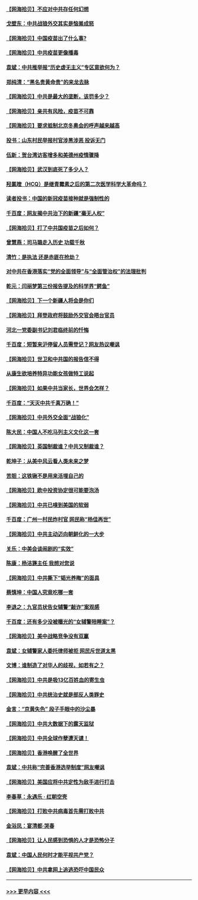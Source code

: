 #### [【网海拾贝】不应对中共存任何幻想](../pages/nsc993/n12881460.md?t=04160001) 
#### [戈壁东：中共战狼外交其实是恼羞成怒](../pages/nsc993/n12880392.md?t=04160001) 
#### [【网海拾贝】中国疫苗出了什么事?](../pages/nsc993/n12879124.md?t=04160001) 
#### [【网海拾贝】中共疫苗更像播毒](../pages/nsc993/n12876631.md?t=04160001) 
#### [袁斌：中共推举报“历史虚无主义”专区意欲何为？](../pages/nsc993/n12876530.md?t=04160001) 
#### [郑纯清：“黑名贵黄命贵”的来龙去脉](../pages/nsc993/n12875589.md?t=04160001) 
#### [【网海拾贝】中共是最大的垄断，该罚多少？](../pages/nsc993/n12874006.md?t=04160001) 
#### [【网海拾贝】亲共有风险，疫苗不可靠](../pages/nsc993/n12872224.md?t=04160001) 
#### [【网海拾贝】要求抵制北京冬奥会的呼声越来越高](../pages/nsc993/n12868962.md?t=04160001) 
#### [投书：山东村民举报村官涉黑涉恶 投诉无门](../pages/nsc993/n12869726.md?t=04160001) 
#### [伍新：贺台湾访客增多和美德州疫情骤降](../pages/nsc993/n12865651.md?t=04160001) 
#### [【网海拾贝】武汉到底死了多少人？](../pages/nsc993/n12863707.md?t=04160001) 
#### [羟氯喹（HCQ）是继青霉素之后的第二次医学科学大革命吗？](../pages/nsc993/n12638564.md?t=04160001) 
#### [读者投书：中国的新冠疫苗接种就是强制性的](../pages/nsc993/n12859932.md?t=04160001) 
#### [千百度：网友揭中共治下的新疆“毫无人权”](../pages/nsc993/n12858385.md?t=04160001) 
#### [【网海拾贝】打了中共国疫苗之后如何？](../pages/nsc993/n12857866.md?t=04160001) 
#### [曾慧燕：司马璐走入历史 功载千秋](../pages/nsc993/n12856996.md?t=04160001) 
#### [清竹：是执法 还是赤匪在抢劫？](../pages/nsc993/n12856952.md?t=04160001) 
#### [对中共在香港落实“党的全面领导”与“全面管治权”的法理批判](../pages/nsc993/n12856929.md?t=04160001) 
#### [乾元：闫丽梦第三份报告提及的科学界“鳄鱼”](../pages/nsc993/n12855985.md?t=04160001) 
#### [【网海拾贝】下一个新疆人将会是你们](../pages/nsc993/n12855864.md?t=04160001) 
#### [【网海拾贝】拜登政府将鼓励外交官会晤台官员](../pages/nsc993/n12853615.md?t=04160001) 
#### [河北一党委副书记刘君临终前的忏悔](../pages/nsc993/n12849420.md?t=04160001) 
#### [千百度：短暂来沪停留人员需登记？网友热议嘲讽](../pages/nsc993/n12853497.md?t=04160001) 
#### [【网海拾贝】世卫和中共国的报告信不得](../pages/nsc993/n12850902.md?t=04160001) 
#### [从康生欲培养特异功能女孩做特工说起](../pages/nsc993/n12849289.md?t=04160001) 
#### [【网海拾贝】如果中共当家长，世界会怎样？](../pages/nsc993/n12848436.md?t=04160001) 
#### [千百度：“天灭中共千真万确！”](../pages/nsc993/n12845659.md?t=04160001) 
#### [【网海拾贝】中共外交全面“战狼化”](../pages/nsc993/n12845607.md?t=04160001) 
#### [陈大民：中国人不吃马列主义文化这一套](../pages/nsc993/n12842496.md?t=04160001) 
#### [【网海拾贝】英国制裁谁？中共又制裁谁？](../pages/nsc993/n12840909.md?t=04160001) 
#### [乾坤子：从美中风云看人类未来之梦](../pages/nsc993/n12840590.md?t=04160001) 
#### [苦胆：这铁锹不是用来活埋自己的](../pages/nsc993/n12839512.md?t=04160001) 
#### [【网海拾贝】欧中投资协定很可能要泡汤](../pages/nsc993/n12835122.md?t=04160001) 
#### [【网海拾贝】中共已嗅到美国的软弱](../pages/nsc993/n12832411.md?t=04160001) 
#### [千百度：广州一村民炸村官 网民称“杨佳再世”](../pages/nsc993/n12832380.md?t=04160001) 
#### [【网海拾贝】中共主动迈向朝鲜化的一大步](../pages/nsc993/n12829887.md?t=04160001) 
#### [关乐：中美会谈闹剧的“实效”](../pages/nsc993/n12826698.md?t=04160001) 
#### [陈康：杨洁篪主任  我想对您说](../pages/nsc993/n12826609.md?t=04160001) 
#### [【网海拾贝】中共撕下“韬光养晦”的面具](../pages/nsc993/n12826459.md?t=04160001) 
#### [蔡慎坤：中国人究竟吃哪一套](../pages/nsc993/n12826010.md?t=04160001) 
#### [李退之：九官员状告女辅警“敲诈”案观感](../pages/nsc993/n12823984.md?t=04160001) 
#### [千百度：还有多少没被曝光的“女辅警陪睡案”？](../pages/nsc993/n12822136.md?t=04160001) 
#### [【网海拾贝】美中战略竞争没有双赢](../pages/nsc993/n12822105.md?t=04160001) 
#### [袁斌：女辅警家人委托律师被拒 网民斥世道太黑](../pages/nsc993/n12822004.md?t=04160001) 
#### [文博：谁制造了对华人的歧视，如若有之？](../pages/nsc993/n12821635.md?t=04160001) 
#### [【网海拾贝】中共是吸13亿百姓血的寄生虫](../pages/nsc993/n12819191.md?t=04160001) 
#### [【网海拾贝】中共统治史就是部反人类罪史](../pages/nsc993/n12816738.md?t=04160001) 
#### [金言：“京黄失色” 段子手眼中的沙尘暴](../pages/nsc993/n12815700.md?t=04160001) 
#### [【网海拾贝】中共大数据下的露天监狱](../pages/nsc993/n12811075.md?t=04160001) 
#### [【网海拾贝】中共全球作孽遭天谴！](../pages/nsc993/n12810258.md?t=04160001) 
#### [【网海拾贝】香港唤醒了全世界](../pages/nsc993/n12809100.md?t=04160001) 
#### [袁斌：中共称“完善香港选举制度”网友嘲讽](../pages/nsc993/n12808994.md?t=04160001) 
#### [【网海拾贝】美国应将中共定性为敌手进行打击](../pages/nsc993/n12806870.md?t=04160001) 
#### [李春草：永遇乐 · 红朝空壳](../pages/nsc993/n12805365.md?t=04160001) 
#### [【网海拾贝】打败中共病毒首先需打败中共](../pages/nsc993/n12803930.md?t=04160001) 
#### [金浴凤：宴清都‧哭春](../pages/nsc993/n12801601.md?t=04160001) 
#### [【网海拾贝】让人民感到恐惧的人才是恐怖分子](../pages/nsc993/n12799347.md?t=04160001) 
#### [袁斌：中国人民何时才能平视共产党？](../pages/nsc993/n12799306.md?t=04160001) 
#### [【网海拾贝】中共拿网上追逃恐吓中国民众](../pages/nsc993/n12796905.md?t=04160001) 

----
#### [ >>> 更早内容 <<< ](../indexes/nsc993-earlier.md)
